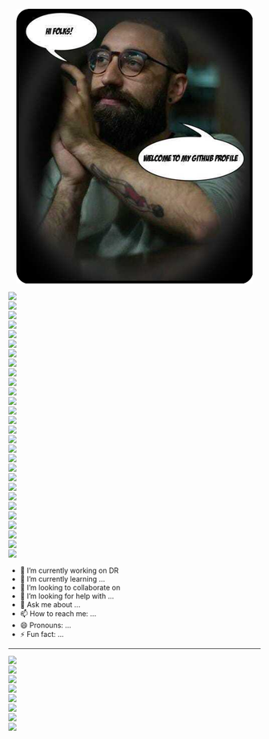 <p align="center">
  <img src="./assets/me.png">
</p>

<main class="grid">
  <div class="box">
  <img src="https://img.shields.io/badge/TypeScript-007ACC?style=for-the-badge&logo=typescript&logoColor=white
"></div>
  <div class="box"><img src="https://img.shields.io/badge/JavaScript-F7DF1E?style=for-the-badge&logo=javascript&logoColor=black
"></div>
  <div class="box"><img src="https://img.shields.io/badge/Node.js-43853D?style=for-the-badge&logo=node.js&logoColor=white
"></div>
  <div class="box"><img src="https://img.shields.io/badge/React-20232A?style=for-the-badge&logo=react&logoColor=61DAFB
"></div>
  <div class="box"><img src="https://img.shields.io/badge/Angular-DD0031?style=for-the-badge&logo=angular&logoColor=white
"></div>
  <div class="box"><img src="https://img.shields.io/badge/Tailwind_CSS-38B2AC?style=for-the-badge&logo=tailwind-css&logoColor=white
"></div>
  <div class="box"><img src="https://img.shields.io/badge/Material--UI-0081CB?style=for-the-badge&logo=material-ui&logoColor=white
"></div>
  <div class="box"><img src="https://img.shields.io/badge/Amazon_AWS-232F3E?style=for-the-badge&logo=amazon-aws&logoColor=white
"></div>
  <div class="box"><img src="https://img.shields.io/badge/Heroku-430098?style=for-the-badge&logo=heroku&logoColor=white"></div>
  <div class="box"><img src="https://img.shields.io/badge/Docker-2CA5E0?style=for-the-badge&logo=docker&logoColor=white
"></div>
  <div class="box"><img src="https://img.shields.io/badge/Git-F05032?style=for-the-badge&logo=git&logoColor=white
"></div>
  <div class="box"><img src="https://img.shields.io/badge/Visual_Studio_Code-0078D4?style=for-the-badge&logo=visual%20studio%20code&logoColor=white
"></div>
  <div class="box"><img src="https://img.shields.io/badge/next.js-000000?style=for-the-badge&logo=next.js&logoColor=white"></div>
  <div class="box"><img src="https://img.shields.io/badge/MySQL-00000F?style=for-the-badge&logo=mysql&logoColor=white"></div>
  <div class="box"><img src="https://img.shields.io/badge/PostgreSQL-316192?style=for-the-badge&logo=postgresql&logoColor=white
"></div>
  <div class="box"><img src="https://img.shields.io/badge/Arch_Linux-1793D1?style=for-the-badge&logo=arch-linux&logoColor=white
"></div>
  <div class="box"><img src="https://img.shields.io/badge/Linux-FCC624?style=for-the-badge&logo=linux&logoColor=black"></div>
  <div class="box"><img src="https://img.shields.io/badge/Shell_Script-121011?style=for-the-badge&logo=gnu-bash&logoColor=white"></div>
  <div class="box"><img src="https://img.shields.io/badge/CSS-239120?&style=for-the-badge&logo=css3&logoColor=white
"></div>
  <div class="box"><img src="https://img.shields.io/badge/Yarn-2C8EBB?style=for-the-badge&logo=yarn&logoColor=white
"></div>
  <div class="box"><img src="https://img.shields.io/badge/npm-CB3837?style=for-the-badge&logo=npm&logoColor=white
"></div>
  <div class="box"><img src="https://img.shields.io/badge/Express.js-404D59?style=for-the-badge&logo=express&logoColor=white"></div>
  <div class="box"><img src="https://img.shields.io/badge/Bootstrap-563D7C?style=for-the-badge&logo=bootstrap&logoColor=white
"></div>
  <div class="box"><img src="https://img.shields.io/badge/React_Router-CA4245?style=for-the-badge&logo=react-router&logoColor=white
"></div>
  <div class="box"><img src="https://img.shields.io/badge/Redux-593D88?style=for-the-badge&logo=redux&logoColor=white"></div>
  <div class="box"><img src="https://img.shields.io/badge/Netlify-00C7B7?style=for-the-badge&logo=netlify&logoColor=white
"></div>
  <div class="box"><img src="https://img.shields.io/badge/strapi-2e7eea?style=for-the-badge&logo=strapi&logoColor=white
"></div>
  <div class="box"><img src="https://img.shields.io/badge/firebase-ffca28?style=for-the-badge&logo=firebase&logoColor=white
"></div>
</main>

- 🔭 I’m currently working on DR
- 🌱 I’m currently learning ...
- 👯 I’m looking to collaborate on
- 🤔 I’m looking for help with ...
- 💬 Ask me about ...
- 📫 How to reach me: ...
- 😄 Pronouns: ...
- ⚡ Fun fact: ...
***

<div class="grid-container">
  <div class="two"><img src="https://img.shields.io/badge/Telegram-2CA5E0?style=for-the-badge&logo=telegram&logoColor=white
"></div>
  <div class="one"><img src="https://img.shields.io/badge/WhatsApp-25D366?style=for-the-badge&logo=whatsapp&logoColor=white
" /></div>
  <div class="three"><img src="https://img.shields.io/badge/Gmail-D14836?style=for-the-badge&logo=gmail&logoColor=white"></div>
  <div class="four"><img src="https://img.shields.io/badge/Messenger-00B2FF?style=for-the-badge&logo=messenger&logoColor=white"></div>
  <div class="five"><img src="https://img.shields.io/badge/Facebook-1877F2?style=for-the-badge&logo=facebook&logoColor=white"></div>
  <div class="six"><img src="https://img.shields.io/badge/LinkedIn-0077B5?style=for-the-badge&logo=linkedin&logoColor=white
"></div>
  <div class="seven"><img src="https://img.shields.io/badge/Twitter-1DA1F2?style=for-the-badge&logo=twitter&logoColor=white
"></div>
  <div class="eight"><img src="https://img.shields.io/badge/Instagram-E4405F?style=for-the-badge&logo=instagram&logoColor=white
"></div>
</div>
